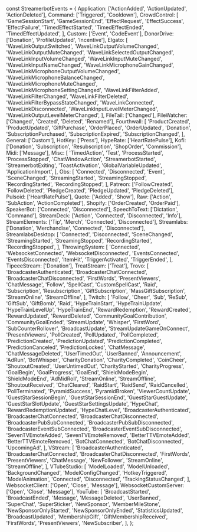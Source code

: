 const StreamerbotEvents = {
  Application: ['ActionAdded', 'ActionUpdated', 'ActionDeleted'],
  Command: ['Triggered', 'Cooldown'],
  CrowdControl: [
    'GameSessionStart',
    'GameSessionEnd',
    'EffectRequest',
    'EffectSuccess',
    'EffectFailure',
    'TimedEffectStarted',
    'TimedEffectEnded',
    'TimedEffectUpdated',
  ],
  Custom: ['Event', 'CodeEvent'],
  DonorDrive: ['Donation', 'ProfileUpdated', 'Incentive'],
  Elgato: [
    'WaveLinkOutputSwitched',
    'WaveLinkOutputVolumeChanged',
    'WaveLinkOutputMuteChanged',
    'WaveLinkSelectedOutputChanged',
    'WaveLinkInputVolumeChanged',
    'WaveLinkInputMuteChanged',
    'WaveLinkInputNameChanged',
    'WaveLinkMicrophoneGainChanged',
    'WaveLinkMicrophoneOutputVolumeChanged',
    'WaveLinkMicrophoneBalanceChanged',
    'WaveLinkMicrophoneMuteChanged',
    'WaveLinkMicrophoneSettingChanged',
    'WaveLinkFilterAdded',
    'WaveLinkFilterChanged',
    'WaveLinkFilterDeleted',
    'WaveLinkFilterBypassStateChanged',
    'WaveLinkConnected',
    'WaveLinkDisconnected',
    'WaveLinkInputLevelMeterChanged',
    'WaveLinkOutputLevelMeterChanged',
  ],
  FileTail: ['Changed'],
  FileWatcher: ['Changed', 'Created', 'Deleted', 'Renamed'],
  Fourthwall: [
    'ProductCreated',
    'ProductUpdated',
    'GiftPurchase',
    'OrderPlaced',
    'OrderUpdated',
    'Donation',
    'SubscriptionPurchased',
    'SubscriptionExpired',
    'SubscriptionChanged',
  ],
  General: ['Custom'],
  HotKey: ['Press'],
  HypeRate: ['HeartRatePulse'],
  Kofi: ['Donation', 'Subscription', 'Resubscription', 'ShopOrder', 'Commission'],
  Midi: ['Message'],
  Misc: [
    'TimedAction',
    'Test',
    'ProcessStarted',
    'ProcessStopped',
    'ChatWindowAction',
    'StreamerbotStarted',
    'StreamerbotExiting',
    'ToastActivation',
    'GlobalVariableUpdated',
    'ApplicationImport',
  ],
  Obs: [
    'Connected',
    'Disconnected',
    'Event',
    'SceneChanged',
    'StreamingStarted',
    'StreamingStopped',
    'RecordingStarted',
    'RecordingStopped',
  ],
  Patreon: ['FollowCreated', 'FollowDeleted', 'PledgeCreated', 'PledgeUpdated', 'PledgeDeleted'],
  Pulsoid: ['HeartRatePulse'],
  Quote: ['Added', 'Show'],
  Raw: ['Action', 'SubAction', 'ActionCompleted'],
  Shopify: ['OrderCreated', 'OrderPaid'],
  SpeakerBot: ['Connected', 'Disconnected'],
  SpeechToText: ['Dictation', 'Command'],
  StreamDeck: ['Action', 'Connected', 'Disconnected', 'Info'],
  StreamElements: ['Tip', 'Merch', 'Connected', 'Disconnected'],
  Streamlabs: ['Donation', 'Merchandise', 'Connected', 'Disconnected'],
  StreamlabsDesktop: [
    'Connected',
    'Disconnected',
    'SceneChanged',
    'StreamingStarted',
    'StreamingStopped',
    'RecordingStarted',
    'RecordingStopped',
  ],
  ThrowingSystem: [
    'Connected',
    'WebsocketConnected',
    'WebsocketDisconnected',
    'EventsConnected',
    'EventsDisconnected',
    'ItemHit',
    'TriggerActivated',
    'TriggerEnded',
  ],
  TipeeeStream: ['Donation'],
  TreatStream: ['Treat'],
  Trovo: [
    'BroadcasterAuthenticated',
    'BroadcasterChatConnected',
    'BroadcasterChatDisconnected',
    'FirstWords',
    'PresentViewers',
    'ChatMessage',
    'Follow',
    'SpellCast',
    'CustomSpellCast',
    'Raid',
    'Subscription',
    'Resubscription',
    'GiftSubscription',
    'MassGiftSubscription',
    'StreamOnline',
    'StreamOffline',
  ],
  Twitch: [
    'Follow',
    'Cheer',
    'Sub',
    'ReSub',
    'GiftSub',
    'GiftBomb',
    'Raid',
    'HypeTrainStart',
    'HypeTrainUpdate',
    'HypeTrainLevelUp',
    'HypeTrainEnd',
    'RewardRedemption',
    'RewardCreated',
    'RewardUpdated',
    'RewardDeleted',
    'CommunityGoalContribution',
    'CommunityGoalEnded',
    'StreamUpdate',
    'Whisper',
    'FirstWord',
    'SubCounterRollover',
    'BroadcastUpdate',
    'StreamUpdateGameOnConnect',
    'PresentViewers',
    'PollCreated',
    'PollUpdated',
    'PollCompleted',
    'PredictionCreated',
    'PredictionUpdated',
    'PredictionCompleted',
    'PredictionCanceled',
    'PredictionLocked',
    'ChatMessage',
    'ChatMessageDeleted',
    'UserTimedOut',
    'UserBanned',
    'Announcement',
    'AdRun',
    'BotWhisper',
    'CharityDonation',
    'CharityCompleted',
    'CoinCheer',
    'ShoutoutCreated',
    'UserUntimedOut',
    'CharityStarted',
    'CharityProgress',
    'GoalBegin',
    'GoalProgress',
    'GoalEnd',
    'ShieldModeBegin',
    'ShieldModeEnd',
    'AdMidRoll',
    'StreamOnline',
    'StreamOffline',
    'ShoutoutReceived',
    'ChatCleared',
    'RaidStart',
    'RaidSend',
    'RaidCancelled',
    'PollTerminated',
    'PyramidSuccess',
    'PyramidBroken',
    'ViewerCountUpdate',
    'GuestStarSessionBegin',
    'GuestStarSessionEnd',
    'GuestStarGuestUpdate',
    'GuestStarSlotUpdate',
    'GuestStarSettingsUpdate',
    'HypeChat',
    'RewardRedemptionUpdated',
    'HypeChatLevel',
    'BroadcasterAuthenticated',
    'BroadcasterChatConnected',
    'BroadcasterChatDisconnected',
    'BroadcasterPubSubConnected',
    'BroadcasterPubSubDisconnected',
    'BroadcasterEventSubConnected',
    'BroadcasterEventSubDisconnected',
    'SevenTVEmoteAdded',
    'SevenTVEmoteRemoved',
    'BetterTTVEmoteAdded',
    'BetterTTVEmoteRemoved',
    'BotChatConnected',
    'BotChatDisconnected',
    'UpcomingAd',
  ],
  VStream: [
    'BroadcasterAuthenticated',
    'BroadcasterChatConnected',
    'BroadcasterChatDisconnected',
    'FirstWords',
    'PresentViewers',
    'ChatMessage',
    'NewFollower',
    'StreamOnline',
    'StreamOffline',
  ],
  VTubeStudio: [
    'ModelLoaded',
    'ModelUnloaded',
    'BackgroundChanged',
    'ModelConfigChanged',
    'HotkeyTriggered',
    'ModelAnimation',
    'Connected',
    'Disconnected',
    'TrackingStatusChanged',
  ],
  WebsocketClient: ['Open', 'Close', 'Message'],
  WebsocketCustomServer: ['Open', 'Close', 'Message'],
  YouTube: [
    'BroadcastStarted',
    'BroadcastEnded',
    'Message',
    'MessageDeleted',
    'UserBanned',
    'SuperChat',
    'SuperSticker',
    'NewSponsor',
    'MemberMileStone',
    'NewSponsorOnlyStarted',
    'NewSponsorOnlyEnded',
    'StatisticsUpdated',
    'BroadcastUpdated',
    'MembershipGift',
    'GiftMembershipReceived',
    'FirstWords',
    'PresentViewers',
    'NewSubscriber',
  ],
};
